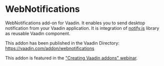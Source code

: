 WebNotifications
================

WebNotifications add-on for Vaadin. It enables you to send desktop notification from your Vaadin application. It is integration of [notify.js](http://alxgbsn.co.uk/2013/02/20/notify-js-a-handy-wrapper-for-the-web-notifications-api/) library as reusable Vaadin component.

This addon has been published in the Vaadin Directory: https://vaadin.com/addon/webnotifications

This addon is featured in the ["Creating Vaadin addons" webinar](https://vaadin.com/forum#!/thread/8508514).
